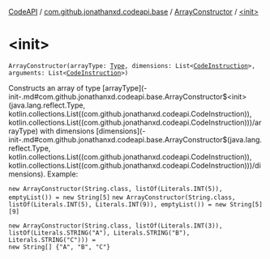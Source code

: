 [CodeAPI](../../index.md) / [com.github.jonathanxd.codeapi.base](../index.md) / [ArrayConstructor](index.md) / [&lt;init&gt;](.)

# &lt;init&gt;

`ArrayConstructor(arrayType: `[`Type`](http://docs.oracle.com/javase/6/docs/api/java/lang/reflect/Type.html)`, dimensions: List<`[`CodeInstruction`](../../com.github.jonathanxd.codeapi/-code-instruction.md)`>, arguments: List<`[`CodeInstruction`](../../com.github.jonathanxd.codeapi/-code-instruction.md)`>)`

Constructs an array of type [arrayType](-init-.md#com.github.jonathanxd.codeapi.base.ArrayConstructor$<init>(java.lang.reflect.Type, kotlin.collections.List((com.github.jonathanxd.codeapi.CodeInstruction)), kotlin.collections.List((com.github.jonathanxd.codeapi.CodeInstruction)))/arrayType) with dimensions [dimensions](-init-.md#com.github.jonathanxd.codeapi.base.ArrayConstructor$<init>(java.lang.reflect.Type, kotlin.collections.List((com.github.jonathanxd.codeapi.CodeInstruction)), kotlin.collections.List((com.github.jonathanxd.codeapi.CodeInstruction)))/dimensions). Example:

`new ArrayConstructor(String.class, listOf(Literals.INT(5)), emptyList()) = new String[5]`
`new ArrayConstructor(String.class, listOf(Literals.INT(5), Literals.INT(9)), emptyList()) = new String[5][9]`

```
new ArrayConstructor(String.class, listOf(Literals.INT(3)), listOf(Literals.STRING("A"), Literals.STRING("B"), Literals.STRING("C"))) =
new String[] {"A", "B", "C"}
```

